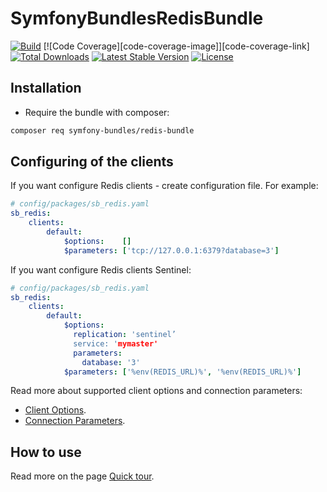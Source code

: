SymfonyBundlesRedisBundle
=========================

[![Build][master Build Status Image]][master Build Status]
[![Code Coverage][code-coverage-image]][code-coverage-link]
[![Total Downloads][downloads-image]][package-link]
[![Latest Stable Version][stable-image]][package-link]
[![License][license-image]][license-link]

Installation
------------
* Require the bundle with composer:

``` bash
composer req symfony-bundles/redis-bundle
```

Configuring of the clients
--------------------------
If you want configure Redis clients - create configuration file. For example:
``` yml
# config/packages/sb_redis.yaml
sb_redis:
    clients:
        default:
            $options:    []
            $parameters: ['tcp://127.0.0.1:6379?database=3']

```

If you want configure Redis clients Sentinel:
``` yml
# config/packages/sb_redis.yaml
sb_redis:
    clients:
        default:
            $options:
              replication: 'sentinel’
              service: 'mymaster'
              parameters:
                database: '3'
            $parameters: ['%env(REDIS_URL)%', '%env(REDIS_URL)%']

```

Read more about supported client options and connection parameters:

* [Client Options][predis-options-link].
* [Connection Parameters][predis-parameters-link].

How to use
----------
Read more on the page [Quick tour][predis-quick-tour-link].

[package-link]: https://packagist.org/packages/symfony-bundles/redis-bundle
[license-link]: https://github.com/symfony-bundles/redis-bundle/blob/master/LICENSE
[license-image]: https://poser.pugx.org/symfony-bundles/redis-bundle/license
[stable-image]: https://poser.pugx.org/symfony-bundles/redis-bundle/v/stable
[downloads-image]: https://poser.pugx.org/symfony-bundles/redis-bundle/downloads
[predis-quick-tour-link]: https://github.com/nrk/predis/wiki/Quick-tour
[predis-options-link]: https://github.com/nrk/predis/wiki/Client-Options#list-of-supported-client-options
[predis-parameters-link]: https://github.com/nrk/predis/wiki/Connection-Parameters#connection-parameters
[master Build Status]: https://github.com/symfony-bundles/redis-bundle/actions?query=workflow%3ASymfony+branch%3Amaster
[master Build Status Image]: https://github.com/symfony-bundles/redis-bundle/actions?query=branch%3Amaster
[master Code Coverage]: https://codecov.io/gh/symfony-bundles/redis-bundle/branch/master
[master Code Coverage Image]: https://img.shields.io/codecov/c/github/symfony-bundles/redis-bundle/master?logo=codecov
